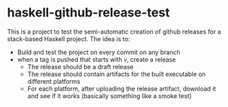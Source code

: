 # haskell-github-release-test

This is a project to test the semi-automatic creation of github releases for a stack-based Haskell project.
The idea is to:

* Build and test the project on every commit on any branch
* when a tag is pushed that starts with `v`, create a release
    * The release should be a draft release
    * The release should contain artifacts for the built executable on different platforms
    * For each platform, after uploading the release artifact, download it and see if it works (basically something like a smoke test)
